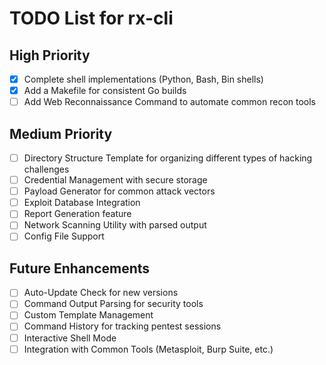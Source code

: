 # TODO List for rx-cli

## High Priority

- [x] Complete shell implementations (Python, Bash, Bin shells)
- [x] Add a Makefile for consistent Go builds
- [ ] Add Web Reconnaissance Command to automate common recon tools

## Medium Priority

- [ ] Directory Structure Template for organizing different types of hacking challenges
- [ ] Credential Management with secure storage
- [ ] Payload Generator for common attack vectors
- [ ] Exploit Database Integration
- [ ] Report Generation feature
- [ ] Network Scanning Utility with parsed output
- [ ] Config File Support

## Future Enhancements

- [ ] Auto-Update Check for new versions
- [ ] Command Output Parsing for security tools
- [ ] Custom Template Management
- [ ] Command History for tracking pentest sessions
- [ ] Interactive Shell Mode
- [ ] Integration with Common Tools (Metasploit, Burp Suite, etc.)

